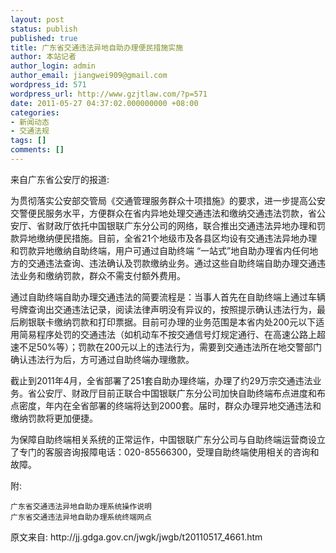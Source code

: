 ```yaml
---
layout: post
status: publish
published: true
title: 广东省交通违法异地自助办理便民措施实施
author: 本站记者
author_login: admin
author_email: jiangwei909@gmail.com
wordpress_id: 571
wordpress_url: http://www.gzjtlaw.com/?p=571
date: 2011-05-27 04:37:02.000000000 +08:00
categories:
- 新闻动态
- 交通法规
tags: []
comments: []
---
```

来自广东省公安厅的报道:

为贯彻落实公安部交管局《交通管理服务群众十项措施》的要求，进一步提高公安交警便民服务水平，方便群众在省内异地处理交通违法和缴纳交通违法罚款，省公安厅、省财政厅依托中国银联广东分公司的网络，联合推出交通违法异地办理和罚款异地缴纳便民措施。目前，全省21个地级市及各县区均设有交通违法异地办理和罚款异地缴纳自助终端，用户可通过自助终端 &ldquo;一站式&rdquo;地自助办理省内任何地方的交通违法查询、违法确认及罚款缴纳业务。通过这些自助终端自助办理交通违法业务和缴纳罚款，群众不需支付额外费用。

通过自助终端自助办理交通违法的简要流程是：当事人首先在自助终端上通过车辆号牌查询出交通违法记录，阅读法律声明没有异议的，按照提示确认违法行为，最后刷银联卡缴纳罚款和打印票据。目前可办理的业务范围是本省内处200元以下适用简易程序处罚的交通违法（如机动车不按交通信号灯规定通行、在高速公路上超速不足50%等）；罚款在200元以上的违法行为，需要到交通违法所在地交警部门确认违法行为后，方可通过自助终端办理缴款。

截止到2011年4月，全省部署了251套自助办理终端，办理了约29万宗交通违法业务。省公安厅、财政厅目前正联合中国银联广东分公司加快自助终端布点进度和布点密度，年内在全省部署的终端将达到2000套。届时，群众办理异地交通违法和缴纳罚款将更加便捷。

为保障自助终端相关系统的正常运作，中国银联广东分公司与自助终端运营商设立了专门的客服咨询报障电话：020-85566300，受理自助终端使用相关的咨询和故障。

附:

	广东省交通违法异地自助办理系统操作说明
	广东省交通违法异地自助办理系统终端网点

原文来自: http:&#47;&#47;jj.gdga.gov.cn&#47;jwgk&#47;jwgb&#47;t20110517_4661.htm
